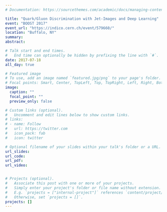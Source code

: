 ```yaml
---
# Documentation: https://sourcethemes.com/academic/docs/managing-content/

title: "Quark/Gluon Discrimination with Jet-Images and Deep Learning"
event: "BOOST 2017"
event_url: "https://indico.cern.ch/event/579660/"
location: "Buffalo, NY"
summary:
abstract:

# Talk start and end times.
#   End time can optionally be hidden by prefixing the line with `#`.
date: 2017-07-18
all_day: true

# Featured image
# To use, add an image named `featured.jpg/png` to your page's folder. 
# Focal points: Smart, Center, TopLeft, Top, TopRight, Left, Right, BottomLeft, Bottom, BottomRight.
image:
  caption: ""
  focal_point: ""
  preview_only: false

# Custom links (optional).
#   Uncomment and edit lines below to show custom links.
# links:
# - name: Follow
#   url: https://twitter.com
#   icon_pack: fab
#   icon: twitter

# Optional filename of your slides within your talk's folder or a URL.
url_slides:
url_code:
url_pdf:
url_video:


# Projects (optional).
#   Associate this post with one or more of your projects.
#   Simply enter your project's folder or file name without extension.
#   E.g. `projects = ["internal-project"]` references `content/project/deep-learning/index.md`.
#   Otherwise, set `projects = []`.
projects: []
---
```

